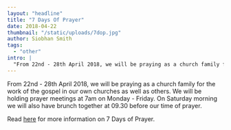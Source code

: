 ```yaml
---
layout: "headline"
title: "7 Days Of Prayer"
date: 2018-04-22
thumbnail: "/static/uploads/7dop.jpg"
author: Siobhan Smith
tags:
  - "other"
intro: |
  "​​From 22nd - 28th April 2018, we will be praying as a church family for the work of the gospel in our own churches as well as others. We will be holding prayer meetings at 7am on Monday - Friday. On Saturday morning we will also have brunch together at 09.30 before our time of prayer."
---
```

From 22nd - 28th April 2018, we will be praying as a church family for the work of the gospel in our own churches as well as others. We will be holding prayer meetings at 7am on Monday - Friday. On Saturday morning we will also have brunch together at 09.30 before our time of prayer.

Read [here](https://stcs.elvanto.eu/pages/7-days-of-prayer/) for more information on 7 Days of Prayer.